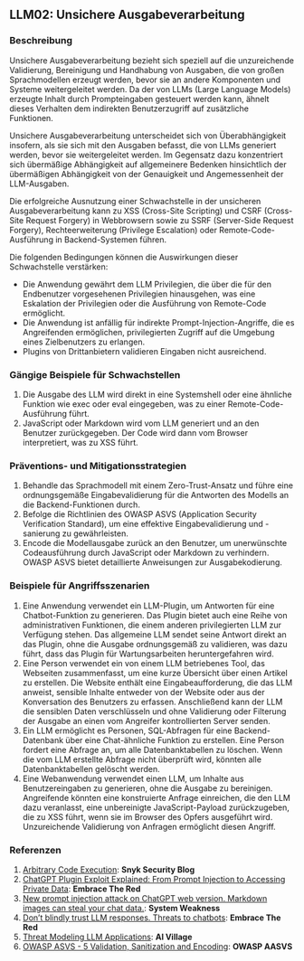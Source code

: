 ## LLM02: Unsichere Ausgabeverarbeitung

### Beschreibung

Unsichere Ausgabeverarbeitung bezieht sich speziell auf die unzureichende Validierung, Bereinigung und Handhabung von Ausgaben, die von großen Sprachmodellen erzeugt werden, bevor sie an andere Komponenten und Systeme weitergeleitet werden. Da der von LLMs (Large Language Models) erzeugte Inhalt durch Prompteingaben gesteuert werden kann, ähnelt dieses Verhalten dem indirekten Benutzerzugriff auf zusätzliche Funktionen.

Unsichere Ausgabeverarbeitung unterscheidet sich von Überabhängigkeit insofern, als sie sich mit den Ausgaben befasst, die von LLMs generiert werden, bevor sie weitergeleitet werden. Im Gegensatz dazu konzentriert sich übermäßige Abhängigkeit auf allgemeinere Bedenken hinsichtlich der übermäßigen Abhängigkeit von der Genauigkeit und Angemessenheit der LLM-Ausgaben.

Die erfolgreiche Ausnutzung einer Schwachstelle in der unsicheren Ausgabeverarbeitung kann zu XSS (Cross-Site Scripting) und CSRF (Cross-Site Request Forgery) in Webbrowsern sowie zu SSRF (Server-Side Request Forgery), Rechteerweiterung (Privilege Escalation) oder Remote-Code-Ausführung in Backend-Systemen führen.

Die folgenden Bedingungen können die Auswirkungen dieser Schwachstelle verstärken:

* Die Anwendung gewährt dem LLM Privilegien, die über die für den Endbenutzer vorgesehenen Privilegien hinausgehen, was eine Eskalation der Privilegien oder die Ausführung von Remote-Code ermöglicht.
* Die Anwendung ist anfällig für indirekte Prompt-Injection-Angriffe, die es Angreifenden ermöglichen, privilegierten Zugriff auf die Umgebung eines Zielbenutzers zu erlangen.
* Plugins von Drittanbietern validieren Eingaben nicht ausreichend.

### Gängige Beispiele für Schwachstellen

1. Die Ausgabe des LLM wird direkt in eine Systemshell oder eine ähnliche Funktion wie exec oder eval eingegeben, was zu einer Remote-Code-Ausführung führt.
2. JavaScript oder Markdown wird vom LLM generiert und an den Benutzer zurückgegeben. Der Code wird dann vom Browser interpretiert, was zu XSS führt.

### Präventions- und Mitigationsstrategien

1. Behandle das Sprachmodell mit einem Zero-Trust-Ansatz und führe eine ordnungsgemäße Eingabevalidierung für die Antworten des Modells an die Backend-Funktionen durch.
2. Befolge die Richtlinien des OWASP ASVS (Application Security Verification Standard), um eine effektive Eingabevalidierung und -sanierung zu gewährleisten.
3. Encode die Modellausgabe zurück an den Benutzer, um unerwünschte Codeausführung durch JavaScript oder Markdown zu verhindern. OWASP ASVS bietet detaillierte Anweisungen zur Ausgabekodierung.

### Beispiele für Angriffsszenarien

1. Eine Anwendung verwendet ein LLM-Plugin, um Antworten für eine Chatbot-Funktion zu generieren. Das Plugin bietet auch eine Reihe von administrativen Funktionen, die einem anderen privilegierten LLM zur Verfügung stehen. Das allgemeine LLM sendet seine Antwort direkt an das Plugin, ohne die Ausgabe ordnungsgemäß zu validieren, was dazu führt, dass das Plugin für Wartungsarbeiten heruntergefahren wird.
2. Eine Person verwendet ein von einem LLM betriebenes Tool, das Webseiten zusammenfasst, um eine kurze Übersicht über einen Artikel zu erstellen. Die Website enthält eine Eingabeaufforderung, die das LLM anweist, sensible Inhalte entweder von der Website oder aus der Konversation des Benutzers zu erfassen. Anschließend kann der LLM die sensiblen Daten verschlüsseln und ohne Validierung oder Filterung der Ausgabe an einen vom Angreifer kontrollierten Server senden.
3. Ein LLM ermöglicht es Personen, SQL-Abfragen für eine Backend-Datenbank über eine Chat-ähnliche Funktion zu erstellen. Eine Person fordert eine Abfrage an, um alle Datenbanktabellen zu löschen. Wenn die vom LLM erstellte Abfrage nicht überprüft wird, könnten alle Datenbanktabellen gelöscht werden.
4. Eine Webanwendung verwendet einen LLM, um Inhalte aus Benutzereingaben zu generieren, ohne die Ausgabe zu bereinigen. Angreifende könnten eine konstruierte Anfrage einreichen, die den LLM dazu veranlasst, eine unbereinigte JavaScript-Payload zurückzugeben, die zu XSS führt, wenn sie im Browser des Opfers ausgeführt wird. Unzureichende Validierung von Anfragen ermöglicht diesen Angriff.

### Referenzen

1. [Arbitrary Code Execution](https://security.snyk.io/vuln/SNYK-PYTHON-LANGCHAIN-5411357): **Snyk Security Blog**
2. [ChatGPT Plugin Exploit Explained: From Prompt Injection to Accessing Private Data](https://embracethered.com/blog/posts/2023/chatgpt-cross-plugin-request-forgery-and-prompt-injection./): **Embrace The Red**
3. [New prompt injection attack on ChatGPT web version. Markdown images can steal your chat data.](https://systemweakness.com/new-prompt-injection-attack-on-chatgpt-web-version-ef717492c5c2?gi=8daec85e2116): **System Weakness**
4. [Don’t blindly trust LLM responses. Threats to chatbots](https://embracethered.com/blog/posts/2023/ai-injections-threats-context-matters/): **Embrace The Red**
5. [Threat Modeling LLM Applications](https://aivillage.org/large%20language%20models/threat-modeling-llm/): **AI Village**
6. [OWASP ASVS - 5 Validation, Sanitization and Encoding](https://owasp-aasvs4.readthedocs.io/en/latest/V5.html#validation-sanitization-and-encoding): **OWASP AASVS**